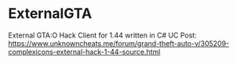 # ExternalGTA

External GTA:O Hack Client for 1.44 written in C#
UC Post: https://www.unknowncheats.me/forum/grand-theft-auto-v/305209-complexicons-external-hack-1-44-source.html
